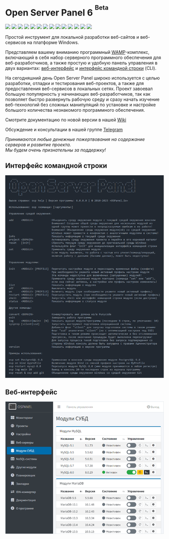 Open Server Panel 6 <sup><sup>Beta</sup></sup>
=======================================
![](https://img.shields.io/badge/Apache-2.4-green) ![](https://img.shields.io/badge/Apache_extensions-14-orange) ![](https://img.shields.io/badge/Bind-9.16-red) ![](https://img.shields.io/badge/Git-2.40-green) ![](https://img.shields.io/badge/MariaDB-10.1--10.11-blue) ![](https://img.shields.io/badge/Memcached-1.4--1.6-yellow) ![](https://img.shields.io/badge/MongoDB-3.0--6.0-blue) ![](https://img.shields.io/badge/MySQL-5.5--8.0-blue) ![](https://img.shields.io/badge/Perl-5.32-green) ![](https://img.shields.io/badge/PHP-7.1--8.2-green) ![](https://img.shields.io/badge/PHP_extensions-104-orange) ![](https://img.shields.io/badge/PostgreSQL-9.5--15-blue) ![](https://img.shields.io/badge/Redis-3.0--7.0-blue) ![](https://img.shields.io/badge/Unbound-1.17-green)

Простой инструмент для локальной разработки веб-сайтов и веб-сервисов на платформе Windows.

Представляем вашему вниманию программный [WAMP](https://ru.wikipedia.org/wiki/WAMP)-комплекс, включающий в себя набор серверного программного обеспечения для веб-разработчиков, а также простую и удобную панель управления в двух вариантах: [веб-интерфейс](https://github.com/OSPanel/OpenServerPanel#веб-интерфейс) и [интерфейс командной строки](https://github.com/OSPanel/OpenServerPanel#интерфейс-командной-строки) (CLI).

На сегодняшний день Open Server Panel широко используется с целью разработки, отладки и тестирования веб-проектов, а также для предоставления веб-сервисов в локальных сетях. Проект завоевал большую популярность у начинающих веб-разработчиков, так как позволяет быстро развернуть рабочую среду и сразу начать изучение веб-технологий без сложных манипуляций по установке и настройке большого количества незнакомого программного обеспечения.

Смотрите документацию по новой версии в нашей [Wiki](https://github.com/OSPanel/OpenServerPanel/wiki/Документация)

Обсуждение и консультации в нашей группе [Telegram](https://t.me/ospanel_chat)

_Принимаются любые денежные пожертвования на содержание серверов и развитие проекта.<br>Мы будем очень признательны за поддержку!_

Интерфейс командной строки
----------
![Open Server Panel Console](./resources/screenshots/cli.png)

Веб-интерфейс
----------
![Open Server Panel Web Interface](./resources/screenshots/web.png)
